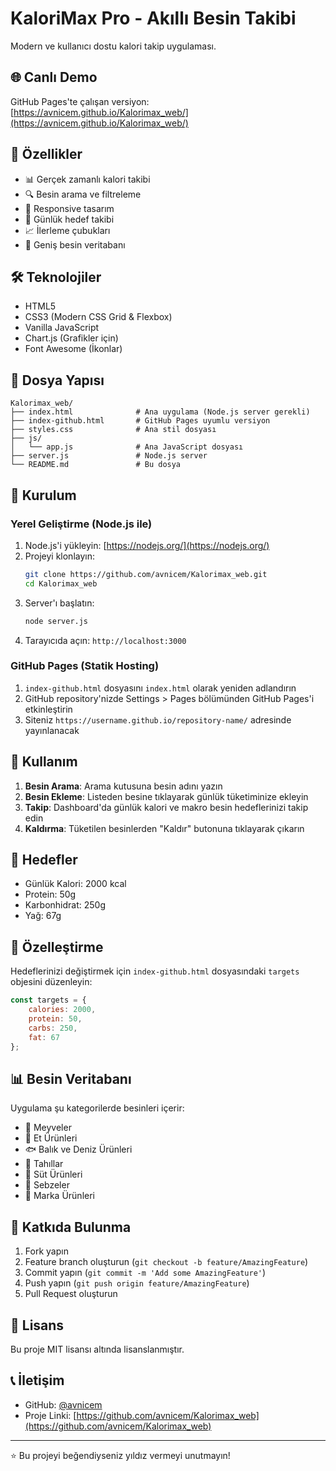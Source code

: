# KaloriMax Pro - Akıllı Besin Takibi

Modern ve kullanıcı dostu kalori takip uygulaması.

## 🌐 Canlı Demo

GitHub Pages'te çalışan versiyon: [https://avnicem.github.io/Kalorimax_web/](https://avnicem.github.io/Kalorimax_web/)

## 🚀 Özellikler

- 📊 Gerçek zamanlı kalori takibi
- 🔍 Besin arama ve filtreleme
- 📱 Responsive tasarım
- 🎯 Günlük hedef takibi
- 📈 İlerleme çubukları
- 🍎 Geniş besin veritabanı

## 🛠️ Teknolojiler

- HTML5
- CSS3 (Modern CSS Grid & Flexbox)
- Vanilla JavaScript
- Chart.js (Grafikler için)
- Font Awesome (İkonlar)

## 📁 Dosya Yapısı

```
Kalorimax_web/
├── index.html              # Ana uygulama (Node.js server gerekli)
├── index-github.html       # GitHub Pages uyumlu versiyon
├── styles.css              # Ana stil dosyası
├── js/
│   └── app.js              # Ana JavaScript dosyası
├── server.js               # Node.js server
└── README.md               # Bu dosya
```

## 🚀 Kurulum

### Yerel Geliştirme (Node.js ile)

1. Node.js'i yükleyin: [https://nodejs.org/](https://nodejs.org/)
2. Projeyi klonlayın:
   ```bash
   git clone https://github.com/avnicem/Kalorimax_web.git
   cd Kalorimax_web
   ```
3. Server'ı başlatın:
   ```bash
   node server.js
   ```
4. Tarayıcıda açın: `http://localhost:3000`

### GitHub Pages (Statik Hosting)

1. `index-github.html` dosyasını `index.html` olarak yeniden adlandırın
2. GitHub repository'nizde Settings > Pages bölümünden GitHub Pages'i etkinleştirin
3. Siteniz `https://username.github.io/repository-name/` adresinde yayınlanacak

## 📱 Kullanım

1. **Besin Arama**: Arama kutusuna besin adını yazın
2. **Besin Ekleme**: Listeden besine tıklayarak günlük tüketiminize ekleyin
3. **Takip**: Dashboard'da günlük kalori ve makro besin hedeflerinizi takip edin
4. **Kaldırma**: Tüketilen besinlerden "Kaldır" butonuna tıklayarak çıkarın

## 🎯 Hedefler

- Günlük Kalori: 2000 kcal
- Protein: 50g
- Karbonhidrat: 250g
- Yağ: 67g

## 🔧 Özelleştirme

Hedeflerinizi değiştirmek için `index-github.html` dosyasındaki `targets` objesini düzenleyin:

```javascript
const targets = { 
    calories: 2000, 
    protein: 50, 
    carbs: 250, 
    fat: 67 
};
```

## 📊 Besin Veritabanı

Uygulama şu kategorilerde besinleri içerir:
- 🍎 Meyveler
- 🥩 Et Ürünleri
- 🐟 Balık ve Deniz Ürünleri
- 🌾 Tahıllar
- 🥛 Süt Ürünleri
- 🥬 Sebzeler
- 🍫 Marka Ürünleri

## 🤝 Katkıda Bulunma

1. Fork yapın
2. Feature branch oluşturun (`git checkout -b feature/AmazingFeature`)
3. Commit yapın (`git commit -m 'Add some AmazingFeature'`)
4. Push yapın (`git push origin feature/AmazingFeature`)
5. Pull Request oluşturun

## 📄 Lisans

Bu proje MIT lisansı altında lisanslanmıştır.

## 📞 İletişim

- GitHub: [@avnicem](https://github.com/avnicem)
- Proje Linki: [https://github.com/avnicem/Kalorimax_web](https://github.com/avnicem/Kalorimax_web)

---

⭐ Bu projeyi beğendiyseniz yıldız vermeyi unutmayın!
